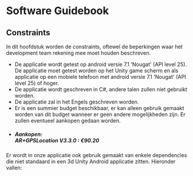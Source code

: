 # Software Guidebook

## Constraints
In dit hoofdstuk worden de constraints, oftewel de beperkingen waar het development team rekening mee moet houden beschreven.

- De applicatie wordt getest op android versie 7.1 'Nougat' (API level 25). De applicatie moet getest worden op het Unity game scherm en als applicatie op een mobiele telefoon met android versie 7.1 'Nougat' (API level 25) of hoger.
- De applicatie wordt geschreven in C#, andere talen zullen niet gebruikt worden. 
- De applicatie zal in het Engels geschreven worden.
- Er is een summier budget beschikbaar, er kan alleen gebruik gemaakt worden van dit budget wanneer er geen andere mogelijkheden zijn. Er zullen eventueel aankopen gedaan worden.
* ##### Aankopen: </br> AR+GPSLocation V3.3.0 : €90.20


Er wordt in onze applicatie ook gebruik gemaakt van enkele dependencies die niet standaard in een 3d Unity Android applicatie zitten. Hieronder vallen:


<!---
- Lodash-throttle:  V.4.1.1.  
Lodash-throttle wordt gebruikt in onze applicatie om performance te verbeteren, wij gebruiken het in de store zodat de store niet continu ge�pdatet wordt. Als dit niet gedaan zou worden zouden verouderde laptops performance problemen ondervinden, ook zouden twee tabbladen niet correct met elkaar kunnen communiceren.
--->


